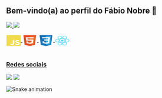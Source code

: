## Bem-vindo(a) ao perfil do Fábio Nobre 👋 

 <div>
  <a href="https://github.com/fabionobredev">
  <img height="180em" src="https://github-readme-stats.vercel.app/api?username=fabionobredev&show_icons=true&theme=merko&include_all_commits=false&count_private=true"/>
  <img height="180em" src="https://github-readme-stats.vercel.app/api/top-langs/?username=fabionobredev&layout=compact&langs_count=6&theme=merko"/>
</div>
<div style="display: inline_block"><br>
  <img align="center" alt="Js" height="30" width="40" src="https://raw.githubusercontent.com/devicons/devicon/master/icons/javascript/javascript-plain.svg">
  <img align="center" alt="HTML" height="30" width="40" src="https://raw.githubusercontent.com/devicons/devicon/master/icons/html5/html5-original.svg">
  <img align="center" alt="CSS" height="30" width="40" src="https://raw.githubusercontent.com/devicons/devicon/master/icons/css3/css3-original.svg">
  <img align="center" alt="Rafa-React" height="30" width="40" src="https://raw.githubusercontent.com/devicons/devicon/master/icons/react/react-original.svg">
</div>
 
 <br>
 
  ### Redes sociais
 
<div> 
  <a href="https://instagram.com/fabionobredev" target="_blank"><img src="https://img.shields.io/badge/-Instagram-%23E4405F?style=for-the-badge&logo=instagram&logoColor=white" target="_blank"></a>
  <a href="https://www.linkedin.com/feed/" target="_blank"><img src="https://img.shields.io/badge/-LinkedIn-%230077B5?style=for-the-badge&logo=linkedin&logoColor=white" target="_blank"></a> 
 
  ![Snake animation](https://github.com/fabionobredev/fabionobredev/blob/output/github-contribution-grid-snake.svg)

</div>
